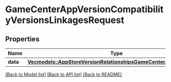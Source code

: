 # GameCenterAppVersionCompatibilityVersionsLinkagesRequest

## Properties

Name | Type | Description | Notes
------------ | ------------- | ------------- | -------------
**data** | [**Vec<models::AppStoreVersionRelationshipsGameCenterAppVersionData>**](AppStoreVersion_relationships_gameCenterAppVersion_data.md) |  | 

[[Back to Model list]](../README.md#documentation-for-models) [[Back to API list]](../README.md#documentation-for-api-endpoints) [[Back to README]](../README.md)


